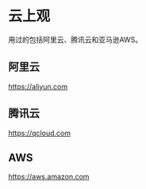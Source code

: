 # 云上观

用过的包括阿里云、腾讯云和亚马逊AWS。



## 阿里云

https://aliyun.com  

## 腾讯云

https://qcloud.com

## AWS

https://aws.amazon.com









